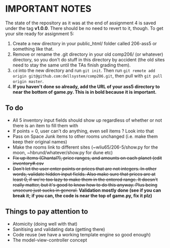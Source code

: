 IMPORTANT NOTES
===============
The state of the repository as it was at the end of assignment 4 is saved under the tag **v1.0.0**. There should be no need to revert to it, though. To get your site ready for assignment 5:

1.  Create a new directory in your public_html/ folder called 206-ass5 or something like that.
2.  Remove or rename the .git directory in your old comp206/ (or whatever) directory, so you don't do stuff in this directory by accident (the old sites need to stay the same until the TAs finish grading them).
3.  `cd` into the new directory and run `git init`. Then run `git remote add origin git@github.com:dellsystem/comp206.git`, then pull with `git pull origin master`.
4.  **If you haven't done so already, add the URL of your ass5 directory to near the bottom of game.py. This is in bold because it is important.**

To do
-----

*   All 5 inventory input fields should show up regardless of whether or not there is an item to fill them with
*   If points = 0, user can't do anything, even sell items ? Look into that
*   Pass on Space Junk items to other rooms unchanged (i.e. make them keep their original names)
*   Make the rooms link to different sites (~wliu65/206-5/show.py for the moon, ~hbrund/whatever/show.py for dune etc)
*  <del> Fix up items (Chantal?), price ranges, and amounts on each planet (edit inventory#.csv </del>
*   <del>Don't let the user enter points or prices that are not integers. In other words, validate hidden input fields. Also make sure that prices are at least 0, if we're too lazy to make them in the entered range. It doesn't really matter, but it's good to know how to do this anyway. Plus being unsecure just sucks in general.</del> **Validation mostly done (see if you can break it; if you can, the code is near the top of game.py, fix it plz)**

Things to pay attention to
--------------------------

*   Atomicity (doing well with that)
*   Sanitising and validating data (getting there)
*   Code reuse (we have a working template engine so good enough) 
*   The model-view-controller concept 
